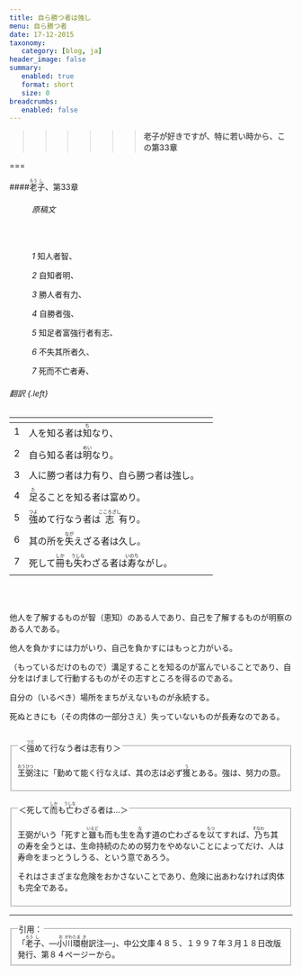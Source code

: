 ```yaml
---
title: 自ら勝つ者は強し
menu: 自ら勝つ者
date: 17-12-2015
taxonomy:
   category: [blog, ja]
header_image: false
summary:
   enabled: true
   format: short
   size: 0
breadcrumbs:
   enabled: false
---
```

>>>>>>__老子が好きですが、特に若い時から、この第33章__

===

####<ruby><rb>老</rb><rt>ろう</rt><rb>子</rb><rt>し</rt></ruby>、第33章

<div id="display-text-rousi" markdown="1">

<div id="display-sub-text-rousi" markdown="1">

<figure id="original-text-rousi" markdown="1">

###### 原稿文

<i class="fa fa-quote-right fa-1x fa-pull-left fa-border" style="color: #737373"></i><br>

*1* 知人者智、  

*2* 自知者明、  

*3* 勝人者有力、  

*4* 自勝者強、  

*5* 知足者富強行者有志、  

*6* 不失其所者久、  

*7* 死而不亡者寿、 

<i class="fa fa-quote-left fa-1x fa-pull-right fa-border" style="color: #737373"> </i>

</figure>

</div>

<div id="translation-text-rousi" markdown="1">

###### 翻訳 {.left}

<i class="fa fa-quote-left fa-lg" style="color: #737373"> </i> 

|   | <span hidden>hidden</span> | <span hidden>hidden</span> |
| - | -------------------------- | -------------------------- |
| 1 | 人を知る者は<ruby><rb>知</rb><rt>ち</rt></ruby>なり、 |
|   |
| 2 | 自ら知る者は<ruby><rb>明</rb><rt>めい</rt></ruby>なり。 |
|   |
| 3 | 人に<ruby><rb>勝</rb><rt></rt></ruby>つ者は力有り、自ら勝つ者は強し。 |
|   |
| 4 | <ruby><rb>足</rb><rt>た</rt></ruby>ることを知る者は富めり。 |
|   |
| 5 | <ruby><rb>強</rb><rt>つよ</rt></ruby>めて行なう者は<ruby><rb>志</rb><rt>こころざし</rt></ruby>有り。 |
|   |
| 6 | 其の所を<ruby><rb>失</rb><rt>なが</rt></ruby>えざる者は久し。 |
|   |
| 7 | 死して<ruby><rb>冊</rb><rt>しか</rt></ruby>も<ruby><rb>失</rb><rt>うしな</rt></ruby>わざる者は<ruby><rb>寿</rb><rt>いのち</rt></ruby>ながし。 |
|   |   |

<i class="fa fa-quote-right fa-lg fa-pull-right fa-border" style="color: #737373"></i>

<br>

<br>

</div>

</div>

他人を了解するものが智（恵知）のある人であり、自己を了解するものが明察のある人である。  

他人を負かすには力がいり、自己を負かすにはもっと力がいる。 

（もっているだけのもので）溝足することを知るのが富んでいることであり、自分をはげまして行動するものがその志すところを得るのである。  

自分の（いるべき）場所をまちがえないものが永続する。  

死ぬときにも（その肉体の一部分さえ）失っていないものが長寿なのである。　　


<br>


<fieldset>

<legend>＜<ruby><rb>強</rb><rt>つと</rt></ruby>めて行なう者は志有り＞</legend>  

<ruby><rb>王弼</rb><rt>おうひつ</rt></ruby>注に「勤めて能く行なえば、其の志は必ず<ruby><rb>獲</rb><rt>う</rt></ruby>とある。強は、努力の意。　　

</fieldset>

<br>

<fieldset>

<legend>＜死して<ruby><rb>而</rb><rt>しか</rt></ruby>も<ruby><rb>亡</rb><rt>うしな</rt></ruby>わざる者は…＞</legend>

王弼がいう「死すと<ruby><rb>雖</rb><rt>いえど</rt></ruby>も而も生を<ruby><rb>為</rb><rt>な</rt></ruby>す道の亡わざるを<ruby><rb>以</rb><rt>もつ</rt></ruby>てすれば、<ruby><rb>乃</rb><rt>すなわ</rt></ruby>ち其の寿を全うとは、生命持続のための努力をやめないことによってだけ、人は寿命をまっとうしうる、という意であろう。<br>

それはさまざまな危険をおかさないことであり、危険に出あわなければ肉体も完全である。 

</fieldset> 

---

<fieldset>

<legend>引用：</legend>
「<ruby><rb>老</rb><rt>ろう</rt><rb>子</rb><rt>し</rt></ruby>、―<ruby><rb>小</rb><rt>お</rt><rb>川</rb><rt>がわ</rt><rb>環</rb><rt>たま</rt><rb>樹</rb><rt>き</rt></ruby>訳注―」、中公文庫４８５、１９９７年３月１８日改版発行、第８４ページーから。
 

</fieldset> 
